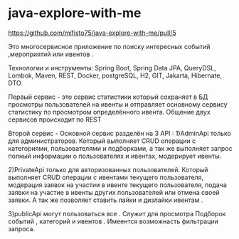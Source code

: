 # java-explore-with-me

https://github.com/mifisto75/java-explore-with-me/pull/5

Это многосервисное приложение по поиску интересных событий ,мероприятий или ивентов .

Технологии и инструменты:
Spring Boot, Spring Data JPA, QueryDSL, Lombok, Maven, REST, Docker, postgreSQL, H2, GIT, Jakarta, Hibernate, DTO.

Первый сервис - это сервис статистики который сохраняет в БД просмотры пользователей на ивенты и отправляет основному
сервису статистику по просмотром определённого ивента. Oбщение двух сервисов происходит по REST

Второй сервис - Основной сервис разделён на 3 API :
1)AdminApi только для администраторов. Который выполняет CRUD операции с категориями, пользователями и подборками, а так же
выполняет запрос полный информации о пользователях и ивентах, модерирует ивенты.

2)PrivateApi только для авторизованных пользователей. Который выполняет CRUD операции с ивентами текущего пользователя,
модерация заявок на участии в ивенте текущего пользователя, подача заявки на участие в ивенты других пользователей или
отмена своей заявки. А так же позволяет ставить лайки и дизлайки ивентам .

3)publicApi могут пользоваться все . Служит для просмотра Подборок событий , категорий и ивентов .
Имеентся возможнасть фильтрации запроса.